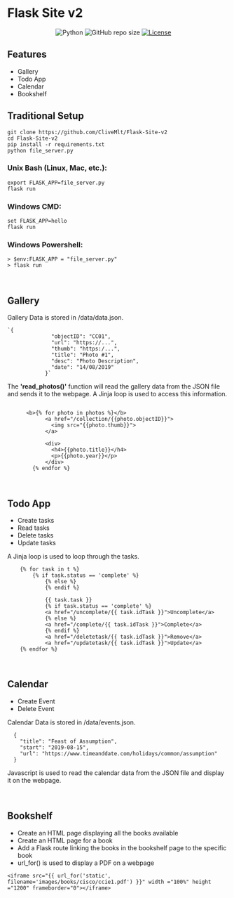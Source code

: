 # Flask Site v2

&nbsp;&nbsp;&nbsp;&nbsp;&nbsp;&nbsp;&nbsp;&nbsp;&nbsp;&nbsp;&nbsp;&nbsp;&nbsp;
&nbsp;&nbsp;&nbsp;&nbsp;&nbsp;&nbsp;&nbsp;&nbsp;&nbsp;&nbsp;&nbsp;&nbsp;&nbsp;
![Python](https://img.shields.io/badge/python-v3.7-blue.svg)
![GitHub repo size](https://img.shields.io/github/repo-size/CliveMlt/Flask-Site-v2?color=green&logoColor=green)
[![License](https://img.shields.io/badge/license-MIT-blue.svg)](https://opensource.org/licenses/MIT)


## Features
- Gallery
- Todo App
- Calendar
- Bookshelf


## Traditional Setup
``` 
git clone https://github.com/CliveMlt/Flask-Site-v2
cd Flask-Site-v2
pip install -r requirements.txt
python file_server.py
```

### Unix Bash (Linux, Mac, etc.):

``` 
export FLASK_APP=file_server.py
flask run
```

### Windows CMD:

``` 
set FLASK_APP=hello
flask run
```

### Windows Powershell:

``` 
> $env:FLASK_APP = "file_server.py"
> flask run
```



<br>

## Gallery
Gallery Data is stored in /data/data.json.
```
`{
              "objectID": "CC01",
              "url": "https://...",
              "thumb": "https:/...",
              "title": "Photo #1",
              "desc": "Photo Description",
              "date": "14/08/2019"
            }`
```

The **'read_photos()'** function will read the gallery data from the JSON file and sends it to the webpage.
A Jinja loop is used to access this information.
```

      <b>{% for photo in photos %}</b>
            <a href="/collection/{{photo.objectID}}">
              <img src="{{photo.thumb}}">
            </a>
            
            <div>
              <h4>{{photo.title}}</h4>
              <p>{{photo.year}}</p>
            </div>
        {% endfor %}
```

<br>

## Todo App
- Create tasks
- Read tasks
- Delete tasks
- Update tasks

A Jinja loop is used to loop through the tasks.

```
	{% for task in t %}
		{% if task.status == 'complete' %}
			{% else %}
			{% endif %}
      
			{{ task.task }}  	
			{% if task.status == 'complete' %}
			<a href="/uncomplete/{{ task.idTask }}">Uncomplete</a> 
			{% else %}
			<a href="/complete/{{ task.idTask }}">Complete</a> 
			{% endif %}
			<a href="/deletetask/{{ task.idTask }}">Remove</a> 
			<a href="/updatetask/{{ task.idTask }}">Update</a>
	{% endfor %}
```
<br>

## Calendar
- Create Event
- Delete Event

Calendar Data is stored in /data/events.json.
```
  {
    "title": "Feast of Assumption",
    "start": "2019-08-15",
    "url": "https://www.timeanddate.com/holidays/common/assumption"
  }
```

Javascript is used to read the calendar data from the JSON file and display it on the webpage. 

<br>

## Bookshelf
- Create an HTML page displaying all the books available
- Create an HTML page for a book
- Add a Flask route linking the books in the bookshelf page to the specific book
- url_for() is used to display a PDF on a webpage

```
<iframe src="{{ url_for('static', filename='images/books/cisco/ccie1.pdf') }}" width ="100%" height ="1200" frameborder="0"></iframe>
```


<br>
